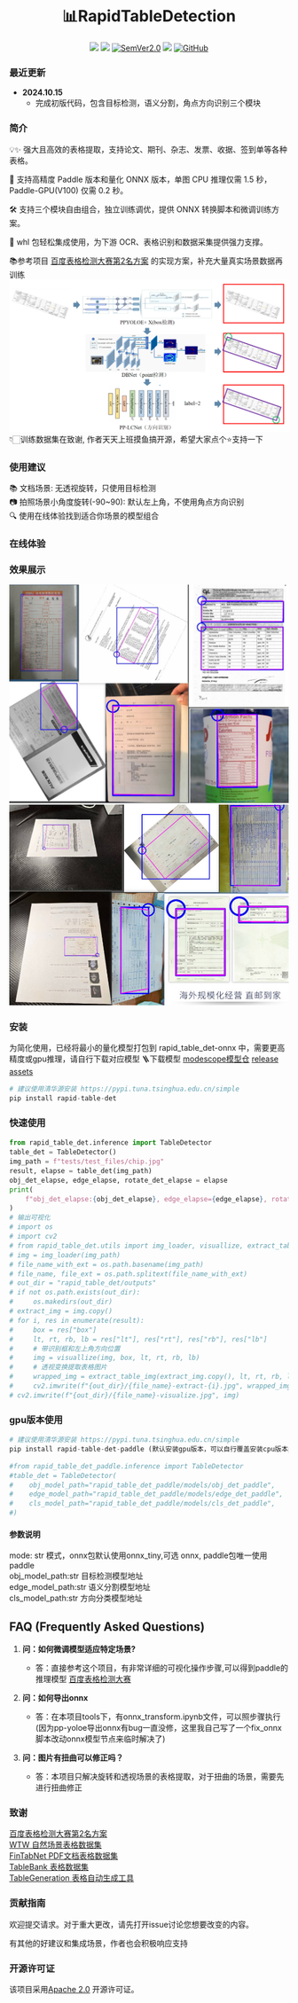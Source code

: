 <div align="center">
  <div align="center">
    <h1><b>📊RapidTableDetection</b></h1>
  </div>
  <a href=""><img src="https://img.shields.io/badge/Python->=3.8,<3.12-aff.svg"></a>
  <a href=""><img src="https://img.shields.io/badge/OS-Linux%2C%20Mac%2C%20Win-pink.svg"></a>
<a href="https://semver.org/"><img alt="SemVer2.0" src="https://img.shields.io/badge/SemVer-2.0-brightgreen"></a>
  <a href="https://github.com/psf/black"><img src="https://img.shields.io/badge/code%20style-black-000000.svg"></a>
  <a href="https://github.com/RapidAI/TableStructureRec/blob/c41bbd23898cb27a957ed962b0ffee3c74dfeff1/LICENSE"><img alt="GitHub" src="https://img.shields.io/badge/license-Apache 2.0-blue"></a>
</div>

### 最近更新
- **2024.10.15**
    - 完成初版代码，包含目标检测，语义分割，角点方向识别三个模块

### 简介
💡✨ 强大且高效的表格提取，支持论文、期刊、杂志、发票、收据、签到单等各种表格。

🚀 支持高精度 Paddle 版本和量化 ONNX 版本，单图 CPU 推理仅需 1.5 秒，Paddle-GPU(V100) 仅需 0.2 秒。

🛠️ 支持三个模块自由组合，独立训练调优，提供 ONNX 转换脚本和微调训练方案。

🌟 whl 包轻松集成使用，为下游 OCR、表格识别和数据采集提供强力支撑。

📚参考项目 [百度表格检测大赛第2名方案](https://aistudio.baidu.com/projectdetail/5398861?searchKeyword=%E8%A1%A8%E6%A0%BC%E6%A3%80%E6%B5%8B%E5%A4%A7%E8%B5%9B&searchTab=ALL) 的实现方案，补充大量真实场景数据再训练
![img.png](readme_resource/structure.png)
👇🏻训练数据集在致谢, 作者天天上班摸鱼搞开源，希望大家点个⭐️支持一下

### 使用建议
📚 文档场景: 无透视旋转，只使用目标检测\
📷 拍照场景小角度旋转(-90~90): 默认左上角，不使用角点方向识别\
🔍 使用在线体验找到适合你场景的模型组合
### 在线体验


### 效果展示
![res_show.jpg](readme_resource/res_show.jpg)![res_show2.jpg](readme_resource/res_show2.jpg)
### 安装
为简化使用，已经将最小的量化模型打包到 rapid_table_det-onnx 中，需要更高精度或gpu推理，请自行下载对应模型
🪜下载模型 [modescope模型仓](https://www.modelscope.cn/models/jockerK/TableExtractor) [release assets](https://github.com/Joker1212/RapidTableDetection/releases/tag/v0.0.0)
``` python {linenos=table}
# 建议使用清华源安装 https://pypi.tuna.tsinghua.edu.cn/simple
pip install rapid-table-det
```
### 快速使用
``` python {linenos=table}
from rapid_table_det.inference import TableDetector
table_det = TableDetector()
img_path = f"tests/test_files/chip.jpg"
result, elapse = table_det(img_path)
obj_det_elapse, edge_elapse, rotate_det_elapse = elapse
print(
    f"obj_det_elapse:{obj_det_elapse}, edge_elapse={edge_elapse}, rotate_det_elapse={rotate_det_elapse}"
)
# 输出可视化
# import os
# import cv2
# from rapid_table_det.utils import img_loader, visuallize, extract_table_img
# img = img_loader(img_path)
# file_name_with_ext = os.path.basename(img_path)
# file_name, file_ext = os.path.splitext(file_name_with_ext)
# out_dir = "rapid_table_det/outputs"
# if not os.path.exists(out_dir):
#     os.makedirs(out_dir)
# extract_img = img.copy()
# for i, res in enumerate(result):
#     box = res["box"]
#     lt, rt, rb, lb = res["lt"], res["rt"], res["rb"], res["lb"]
#     # 带识别框和左上角方向位置
#     img = visuallize(img, box, lt, rt, rb, lb)
#     # 透视变换提取表格图片
#     wrapped_img = extract_table_img(extract_img.copy(), lt, rt, rb, lb)
#     cv2.imwrite(f"{out_dir}/{file_name}-extract-{i}.jpg", wrapped_img)
# cv2.imwrite(f"{out_dir}/{file_name}-visualize.jpg", img)

```
### gpu版本使用
``` python {linenos=table}
# 建议使用清华源安装 https://pypi.tuna.tsinghua.edu.cn/simple
pip install rapid-table-det-paddle (默认安装gpu版本，可以自行覆盖安装cpu版本paddlepaddle)
```
```python
#from rapid_table_det_paddle.inference import TableDetector
#table_det = TableDetector(
#    obj_model_path="rapid_table_det_paddle/models/obj_det_paddle",
#    edge_model_path="rapid_table_det_paddle/models/edge_det_paddle",
#    cls_model_path="rapid_table_det_paddle/models/cls_det_paddle",
#)
```
#### 参数说明
mode: str 模式，onnx包默认使用onnx_tiny,可选 onnx, paddle包唯一使用paddle \
obj_model_path:str 目标检测模型地址 \
edge_model_path:str 语义分割模型地址 \
cls_model_path:str 方向分类模型地址

## FAQ (Frequently Asked Questions)

1. **问：如何微调模型适应特定场景?**
    - 答：直接参考这个项目，有非常详细的可视化操作步骤,可以得到paddle的推理模型 [百度表格检测大赛](https://aistudio.baidu.com/projectdetail/5398861?searchKeyword=%E8%A1%A8%E6%A0%BC%E6%A3%80%E6%B5%8B%E5%A4%A7%E8%B5%9B&searchTab=ALL) 

2. **问：如何导出onnx**
   - 答：在本项目tools下，有onnx_transform.ipynb文件，可以照步骤执行(因为pp-yoloe导出onnx有bug一直没修，这里我自己写了一个fix_onnx脚本改动onnx模型节点来临时解决了)

3. **问：图片有扭曲可以修正吗？**
    - 答：本项目只解决旋转和透视场景的表格提取，对于扭曲的场景，需要先进行扭曲修正

### 致谢
[百度表格检测大赛第2名方案](https://aistudio.baidu.com/projectdetail/5398861?searchKeyword=%E8%A1%A8%E6%A0%BC%E6%A3%80%E6%B5%8B%E5%A4%A7%E8%B5%9B&searchTab=ALL) \
[WTW 自然场景表格数据集](https://tianchi.aliyun.com/dataset/108587) \
[FinTabNet PDF文档表格数据集](https://developer.ibm.com/exchanges/data/all/fintabnet/) \
[TableBank 表格数据集](https://doc-analysis.github.io/tablebank-page/) \
[TableGeneration 表格自动生成工具](https://github.com/WenmuZhou/TableGeneration)
### 贡献指南

欢迎提交请求。对于重大更改，请先打开issue讨论您想要改变的内容。

有其他的好建议和集成场景，作者也会积极响应支持

### 开源许可证

该项目采用[Apache 2.0](https://github.com/RapidAI/TableStructureRec/blob/c41bbd23898cb27a957ed962b0ffee3c74dfeff1/LICENSE)
开源许可证。

